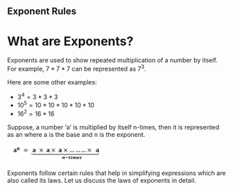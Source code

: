 ## Exponent Rules
# What are Exponents?
Exponents are used to show repeated multiplication of a number by itself. For example, $7 * 7 * 7$ can be represented as $7^3$.

Here are some other examples:
* $3^4 = 3 * 3 * 3$
* $10^5 = 10*10*10*10*10$
* $16^2 = 16*16$

Suppose, a number ‘a’ is multiplied by itself n-times, then it is represented as an where a is the base and n is the exponent.

![Here's a picture of the exponent rule](exponent.png)

Exponents follow certain rules that help in simplifying expressions which are also called its laws. Let us discuss the laws of exponents in detail.

